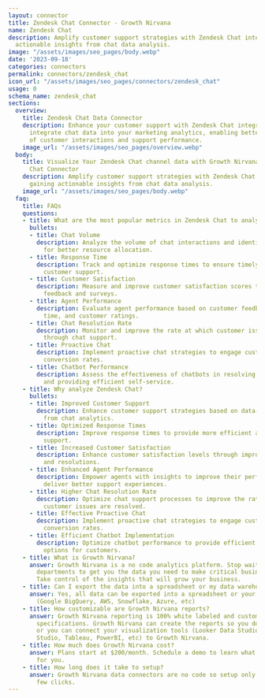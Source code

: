 ```yaml
---
layout: connector
title: Zendesk Chat Connector - Growth Nirvana
name: Zendesk Chat
description: Amplify customer support strategies with Zendesk Chat integration, gaining
  actionable insights from chat data analysis.
image: "/assets/images/seo_pages/body.webp"
date: '2023-09-18'
categories: connectors
permalink: connectors/zendesk_chat
icon_url: "/assets/images/seo_pages/connectors/zendesk_chat"
usage: 0
schema_name: zendesk_chat
sections:
  overview:
    title: Zendesk Chat Data Connector
    description: Enhance your customer support with Zendesk Chat integration. Seamlessly
      integrate chat data into your marketing analytics, enabling better understanding
      of customer interactions and support performance.
    image_url: "/assets/images/seo_pages/overview.webp"
  body:
    title: Visualize Your Zendesk Chat channel data with Growth Nirvana's Zendesk
      Chat Connector
    description: Amplify customer support strategies with Zendesk Chat integration,
      gaining actionable insights from chat data analysis.
    image_url: "/assets/images/seo_pages/body.webp"
  faq:
    title: FAQs
    questions:
    - title: What are the most popular metrics in Zendesk Chat to analyze?
      bullets:
      - title: Chat Volume
        description: Analyze the volume of chat interactions and identify peak times
          for better resource allocation.
      - title: Response Time
        description: Track and optimize response times to ensure timely and efficient
          customer support.
      - title: Customer Satisfaction
        description: Measure and improve customer satisfaction scores through chat
          feedback and surveys.
      - title: Agent Performance
        description: Evaluate agent performance based on customer feedback, resolution
          time, and customer ratings.
      - title: Chat Resolution Rate
        description: Monitor and improve the rate at which customer issues are resolved
          through chat support.
      - title: Proactive Chat
        description: Implement proactive chat strategies to engage customers and improve
          conversion rates.
      - title: Chatbot Performance
        description: Assess the effectiveness of chatbots in resolving customer queries
          and providing efficient self-service.
    - title: Why analyze Zendesk Chat?
      bullets:
      - title: Improved Customer Support
        description: Enhance customer support strategies based on data-driven insights
          from chat analytics.
      - title: Optimized Response Times
        description: Improve response times to provide more efficient and timely customer
          support.
      - title: Increased Customer Satisfaction
        description: Enhance customer satisfaction levels through improved chat interactions
          and resolutions.
      - title: Enhanced Agent Performance
        description: Empower agents with insights to improve their performance and
          deliver better support experiences.
      - title: Higher Chat Resolution Rate
        description: Optimize chat support processes to improve the rate at which
          customer issues are resolved.
      - title: Effective Proactive Chat
        description: Implement proactive chat strategies to engage customers and boost
          conversion rates.
      - title: Efficient Chatbot Implementation
        description: Optimize chatbot performance to provide efficient self-service
          options for customers.
    - title: What is Growth Nirvana?
      answer: Growth Nirvana is a no code analytics platform. Stop waiting for other
        departments to get you the data you need to make critical business decisions.
        Take control of the insights that will grow your business.
    - title: Can I export the data into a spreadsheet or my data warehouse?
      answer: Yes, all data can be exported into a spreadsheet or your data warehouse
        (Google BigQuery, AWS, Snowflake, Azure, etc)
    - title: How customizable are Growth Nirvana reports?
      answer: Growth Nirvana reporting is 100% white labeled and customized to your
        specifications. Growth Nirvana can create the reports so you don’t have to
        or you can connect your visualization tools (Looker Data Studio/Google Data
        Studio, Tableau, PowerBI, etc) to Growth Nirvana.
    - title: How much does Growth Nirvana cost?
      answer: Plans start at $200/month. Schedule a demo to learn what plan is best
        for you.
    - title: How long does it take to setup?
      answer: Growth Nirvana data connectors are no code so setup only requires a
        few clicks.
---
```

